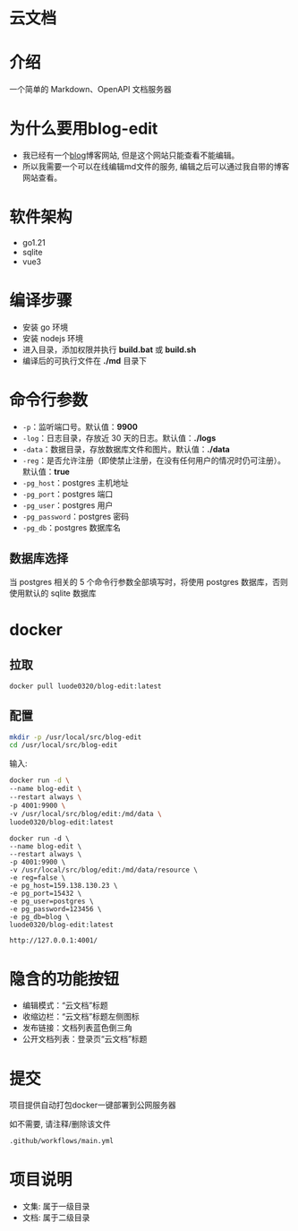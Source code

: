 # 云文档

# 介绍

一个简单的 Markdown、OpenAPI 文档服务器

# 为什么要用blog-edit

- 我已经有一个[blog](https://blog.luode.vip/)博客网站, 但是这个网站只能查看不能编辑。
- 所以我需要一个可以在线编辑md文件的服务, 编辑之后可以通过我自带的博客网站查看。

# 软件架构

- go1.21
- sqlite
- vue3

# 编译步骤

- 安装 go 环境
- 安装 nodejs 环境
- 进入目录，添加权限并执行 **build.bat** 或 **build.sh**
- 编译后的可执行文件在 **./md** 目录下

# 命令行参数

- `-p`：监听端口号。默认值：**9900**
- `-log`：日志目录，存放近 30 天的日志。默认值：**./logs**
- `-data`：数据目录，存放数据库文件和图片。默认值：**./data**
- `-reg`：是否允许注册（即使禁止注册，在没有任何用户的情况时仍可注册）。默认值：**true**
- `-pg_host`：postgres 主机地址
- `-pg_port`：postgres 端口
- `-pg_user`：postgres 用户
- `-pg_password`：postgres 密码
- `-pg_db`：postgres 数据库名

## 数据库选择

当 postgres 相关的 5 个命令行参数全部填写时，将使用 postgres 数据库，否则使用默认的 sqlite 数据库

# docker
## 拉取

```
docker pull luode0320/blog-edit:latest
```

## 配置

```sh
mkdir -p /usr/local/src/blog-edit
cd /usr/local/src/blog-edit
```

输入:

```sh
docker run -d \
--name blog-edit \
--restart always \
-p 4001:9900 \
-v /usr/local/src/blog/edit:/md/data \
luode0320/blog-edit:latest
```

```shell
docker run -d \
--name blog-edit \
--restart always \
-p 4001:9900 \
-v /usr/local/src/blog/edit:/md/data/resource \
-e reg=false \
-e pg_host=159.138.130.23 \
-e pg_port=15432 \
-e pg_user=postgres \
-e pg_password=123456 \
-e pg_db=blog \
luode0320/blog-edit:latest
```

```sh
http://127.0.0.1:4001/
```

# 隐含的功能按钮

- 编辑模式：“云文档”标题
- 收缩边栏：“云文档”标题左侧图标
- 发布链接：文档列表蓝色倒三角
- 公开文档列表：登录页“云文档”标题


# 提交

项目提供自动打包docker一键部署到公网服务器

如不需要, 请注释/删除该文件
```txt
.github/workflows/main.yml
```

# 项目说明

- 文集: 属于一级目录
- 文档: 属于二级目录